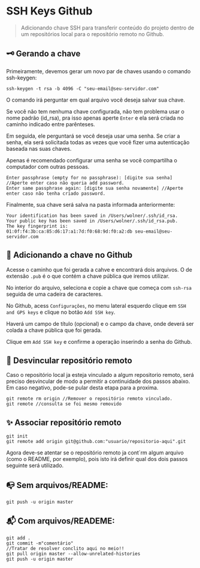 # SSH Keys Github

> Adicionando chave SSH para transferir conteúdo do projeto dentro de um repositórios local para o repositório remoto no Github.

## 🗝 Gerando a chave 

Primeiramente, devemos gerar um novo par de chaves usando o comando ssh-keygen:
```
ssh-keygen -t rsa -b 4096 -C "seu-email@seu-servidor.com"
```

O comando irá perguntar em qual arquivo você deseja salvar sua chave.

Se você não tem nenhuma chave configurada, não tem problema usar o nome padrão (id_rsa), pra isso apenas aperte `Enter` e ela será criada no caminho indicado entre parênteses.

Em seguida, ele perguntará se você deseja usar uma senha.
Se criar a senha, ela será solicitada todas as vezes que você fizer uma autenticação baseada nas suas chaves.

Apenas é recomendado configurar uma senha se você compartilha o computador com outras pessoas.
```
Enter passphrase (empty for no passphrase): [digite sua senha] //Aperte enter caso não queria add password.
Enter same passphrase again: [digite sua senha novamente] //Aperte enter caso não tenha criado password.
```

Finalmente, sua chave será salva na pasta informada anteriormente:
```
Your identification has been saved in /Users/wolner/.ssh/id_rsa.
Your public key has been saved in /Users/wolner/.ssh/id_rsa.pub.
The key fingerprint is:
01:0f:f4:3b:ca:85:d6:17:a1:7d:f0:68:9d:f0:a2:db seu-email@seu-servidor.com
```

## 🔐 Adicionando a chave no Github

Acesse o caminho que foi gerada a cahve e encontrará dois arquivos. O de extensão `.pub` é o que contém a chave pública que iremos utilizar. 

No interior do arquivo, seleciona e copie a chave que começa com `ssh-rsa` seguida de uma cadeira de caracteres.

No Github, acess `Configurações`, no menu lateral esquerdo clique em `SSH and GPS keys` e clique no botão `Add SSH key`. 

Haverá um campo de título (opcional) e o campo da chave, onde deverá ser colada a chave pública que foi gerada.

Clique em `Add SSH key` e confirme a operação inserindo a senha do Github.

## 🧨 Desvincular repositório remoto

Caso o repositório local ja esteja vinculado a algum repositorio remoto, será preciso desvincular de modo a permitir a continuidade dos passos abaixo. Em caso negativo, pode-se pular desta etapa para a proxima.
```
git remote rm origin //Remover o repositório remoto vinculado.
git remote //consulta se foi mesmo removido
```

## ✨ Associar repositório remoto
```
git init
git remote add origin git@github.com:"usuario/repositorio-aqui".git
```

Agora deve-se atentar se o repositório remoto ja cont´rm algum arquivo (como o README, por exemplo), pois isto irá definir qual dos dois passos seguinte será utilizado.

## 📭 Sem arquivos/README:
```
git push -u origin master
```

## 📬 Com arquivos/READEME:
```
git add .
git commit -m"comentário"
//Tratar de resolver conclito aqui no meio!!
git pull origin master --allow-unrelated-histories
git push -u origin master
```

